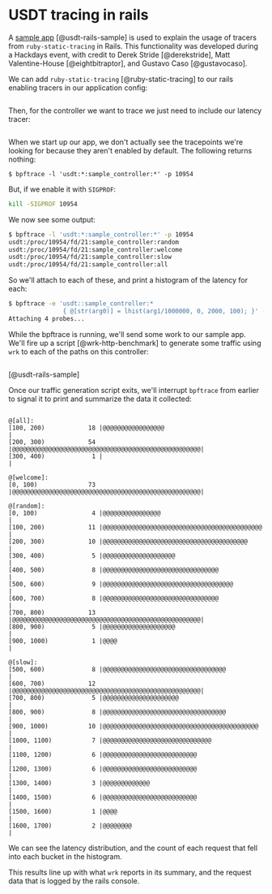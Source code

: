 # USDT tracing in rails

A [sample app](https://github.com/dalehamel/usdt-rails-sample) [@usdt-rails-sample] is used to explain the usage of
tracers from `ruby-static-tracing` in Rails. This functionality was developed during a Hackdays event, with credit to Derek Stride [@derekstride], Matt Valentine-House [@eightbitraptor], and Gustavo Caso [@gustavocaso].

We can add `ruby-static-tracing` [@ruby-static-tracing] to our rails enabling tracers in our application config:

```{.ruby include=src/usdt-rails-sample/config/application.rb  startLine=5 endLine=21}
```

Then, for the controller we want to trace we just need to include our latency tracer:
```{.ruby include=src/usdt-rails-sample/app/controllers/sample_controller.rb  startLine=1 endLine=24}
```

When we start up our app, we don't actually see the tracepoints we're looking for because they aren't
enabled by default. The following returns nothing:

```
$ bpftrace -l 'usdt:*:sample_controller:*' -p 10954
```

But, if we enable it with `SIGPROF`:

```bash
kill -SIGPROF 10954
```

We now see some output:

```bash
$ bpftrace -l 'usdt:*:sample_controller:*' -p 10954
usdt:/proc/10954/fd/21:sample_controller:random
usdt:/proc/10954/fd/21:sample_controller:welcome
usdt:/proc/10954/fd/21:sample_controller:slow
usdt:/proc/10954/fd/21:sample_controller:all
```

So we'll attach to each of these, and print a histogram of the latency for each:
```bash
$ bpftrace -e 'usdt::sample_controller:*
               { @[str(arg0)] = lhist(arg1/1000000, 0, 2000, 100); }' -p 10954
Attaching 4 probes...
```

While the bpftrace is running, we'll send some work to our sample app.
We'll fire up a script [@wrk-http-benchmark] to generate some traffic using `wrk` to each of the paths on this controller:

```{.bash include=src/usdt-rails-sample/scripts/wrk.sh}
```

[@usdt-rails-sample]

Once our traffic generation script exits, we'll interrupt `bpftrace` from earlier to signal it to
print and summarize the data it collected:

```

@[all]:
[100, 200)            18 |@@@@@@@@@@@@@@@@@                                   |
[200, 300)            54 |@@@@@@@@@@@@@@@@@@@@@@@@@@@@@@@@@@@@@@@@@@@@@@@@@@@@|
[300, 400)             1 |                                                    |

@[welcome]:
[0, 100)              73 |@@@@@@@@@@@@@@@@@@@@@@@@@@@@@@@@@@@@@@@@@@@@@@@@@@@@|

@[random]:
[0, 100)               4 |@@@@@@@@@@@@@@@@                                    |
[100, 200)            11 |@@@@@@@@@@@@@@@@@@@@@@@@@@@@@@@@@@@@@@@@@@@@        |
[200, 300)            10 |@@@@@@@@@@@@@@@@@@@@@@@@@@@@@@@@@@@@@@@@            |
[300, 400)             5 |@@@@@@@@@@@@@@@@@@@@                                |
[400, 500)             8 |@@@@@@@@@@@@@@@@@@@@@@@@@@@@@@@@                    |
[500, 600)             9 |@@@@@@@@@@@@@@@@@@@@@@@@@@@@@@@@@@@@                |
[600, 700)             8 |@@@@@@@@@@@@@@@@@@@@@@@@@@@@@@@@                    |
[700, 800)            13 |@@@@@@@@@@@@@@@@@@@@@@@@@@@@@@@@@@@@@@@@@@@@@@@@@@@@|
[800, 900)             5 |@@@@@@@@@@@@@@@@@@@@                                |
[900, 1000)            1 |@@@@                                                |

@[slow]:
[500, 600)             8 |@@@@@@@@@@@@@@@@@@@@@@@@@@@@@@@@@@                  |
[600, 700)            12 |@@@@@@@@@@@@@@@@@@@@@@@@@@@@@@@@@@@@@@@@@@@@@@@@@@@@|
[700, 800)             5 |@@@@@@@@@@@@@@@@@@@@@                               |
[800, 900)             8 |@@@@@@@@@@@@@@@@@@@@@@@@@@@@@@@@@@                  |
[900, 1000)           10 |@@@@@@@@@@@@@@@@@@@@@@@@@@@@@@@@@@@@@@@@@@@         |
[1000, 1100)           7 |@@@@@@@@@@@@@@@@@@@@@@@@@@@@@@                      |
[1100, 1200)           6 |@@@@@@@@@@@@@@@@@@@@@@@@@@                          |
[1200, 1300)           6 |@@@@@@@@@@@@@@@@@@@@@@@@@@                          |
[1300, 1400)           3 |@@@@@@@@@@@@@                                       |
[1400, 1500)           6 |@@@@@@@@@@@@@@@@@@@@@@@@@@                          |
[1500, 1600)           1 |@@@@                                                |
[1600, 1700)           2 |@@@@@@@@                                            |
```

We can see the latency distribution, and the count of each request that fell into each bucket in the histogram.

This results line up with what `wrk` reports in its summary, and the request data that is logged by the rails console.
